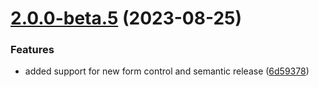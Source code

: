 # [2.0.0-beta.5](https://github.com/vue-interface/checkbox-field/compare/v2.0.0-beta.4...v2.0.0-beta.5) (2023-08-25)


### Features

* added support for new form control and semantic release ([6d59378](https://github.com/vue-interface/checkbox-field/commit/6d59378c7b72cd6726d0ba1adaba7ec78bb72bbe))
